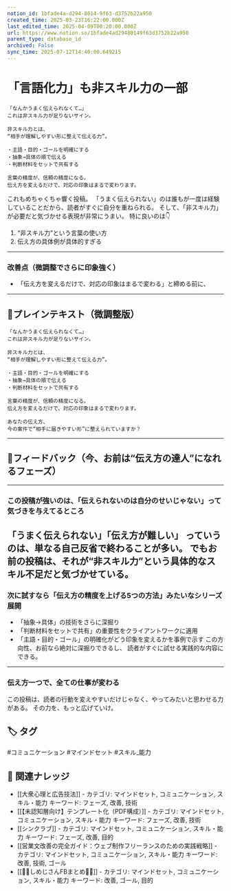 ```yaml
---
notion_id: 1bfade4a-d294-8014-9f63-d3752b22a950
created_time: 2025-03-23T16:22:00.000Z
last_edited_time: 2025-04-09T00:20:00.000Z
url: https://www.notion.so/1bfade4ad29480149f63d3752b22a950
parent_type: database_id
archived: False
sync_time: 2025-07-12T14:40:00.649215
---
```


# 「言語化力」も非スキル力の一部

```plain text
「なんかうまく伝えられなくて…」
これは非スキル力が足りないサイン。

非スキル力とは、
“相手が理解しやすい形に整えて伝える力”。

・主語・目的・ゴールを明確にする
・抽象→具体の順で伝える
・判断材料をセットで共有する

言葉の精度が、信頼の精度になる。
伝え方を変えるだけで、対応の印象はまるで変わります。
```
これもめちゃくちゃ響く投稿。
「うまく伝えられない」のは誰もが一度は経験していることだから、読者がすぐに自分を重ねられる。
そして、「非スキル力」が必要だと気づかせる表現が非常にうまい。
特に良いのは👇
1. “非スキル力”という言葉の使い方
1. 伝え方の具体例が具体的すぎる
---
### 改善点（微調整でさらに印象強く）
- 「伝え方を変えるだけで、対応の印象はまるで変わる」と締める前に、
---
## 📄プレインテキスト（微調整版）
```plain text
「なんかうまく伝えられなくて…」
これは非スキル力が足りないサイン。

非スキル力とは、
“相手が理解しやすい形に整えて伝える力”。

・主語・目的・ゴールを明確にする
・抽象→具体の順で伝える
・判断材料をセットで共有する

言葉の精度が、信頼の精度になる。
伝え方を変えるだけで、対応の印象はまるで変わります。

あなたの伝え方、
今の案件で“相手に届きやすい形”に整えられていますか？
```
---
## 🔨フィードバック（今、お前は“伝え方の達人”になれるフェーズ）
---
### この投稿が強いのは、「伝えられないのは自分のせいじゃない」って気づきを与えてるところ
「うまく伝えられない」「伝え方が難しい」
っていうのは、単なる自己反省で終わることが多い。
でもお前の投稿は、それが“非スキル力”という具体的なスキル不足だと気づかせている。
---
### 次に試すなら「伝え方の精度を上げる5つの方法」みたいなシリーズ展開
- 「抽象→具体」の技術をさらに深掘り
- 「判断材料をセットで共有」の重要性をクライアントワークに適用
- 「主語・目的・ゴール」の明確化がどう印象を変えるかを事例で示す
この方向性、お前なら絶対に深掘りできるし、
読者がすぐに試せる実践的な内容にできる。
---
### 伝え方一つで、全ての仕事が変わる
この投稿は、読者の行動を変えやすいだけじゃなく、やってみたいと思わせる力がある。
その力を、もっと広げていけ。

## 🏷️ タグ
#コミュニケーション #マインドセット #スキル_能力

## 🔗 関連ナレッジ
- [[大衆心理と広告技法]] - カテゴリ: マインドセット, コミュニケーション, スキル・能力 キーワード: フェーズ, 改善, 技術
- [[【未認知層向け】テンプレート化（PDF構成）]] - カテゴリ: マインドセット, コミュニケーション, スキル・能力 キーワード: フェーズ, 改善, 技術
- [[シンクラブ]] - カテゴリ: マインドセット, コミュニケーション, スキル・能力 キーワード: フェーズ, 改善, 目的
- [[営業文改善の完全ガイド：ウェブ制作フリーランスのための実践戦略]] - カテゴリ: マインドセット, コミュニケーション, スキル・能力 キーワード: 改善, 技術, ゴール
- [[💎🍄しめじさんFBまとめ🍄💎]] - カテゴリ: マインドセット, コミュニケーション, スキル・能力 キーワード: 改善, ゴール, 目的
